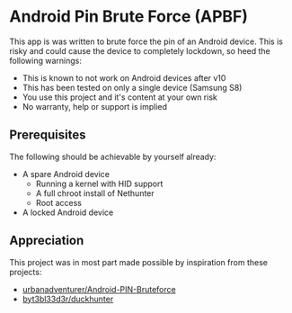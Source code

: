# Android Pin Brute Force (APBF)

This app is was written to brute force the pin of an Android device. This is risky and could cause the device to completely lockdown, so heed the following warnings:

- This is known to not work on Android devices after v10
- This has been tested on only a single device (Samsung S8)
- You use this project and it's content at your own risk
- No warranty, help or support is implied

## Prerequisites

The following should be achievable by yourself already:

- A spare Android device
  - Running a kernel with HID support
  - A full chroot install of Nethunter
  - Root access
- A locked Android device

## Appreciation

This project was in most part made possible by inspiration from these projects:

- [urbanadventurer/Android-PIN-Bruteforce](https://github.com/urbanadventurer/Android-PIN-Bruteforce)
- [byt3bl33d3r/duckhunter](https://github.com/byt3bl33d3r/duckhunter)
